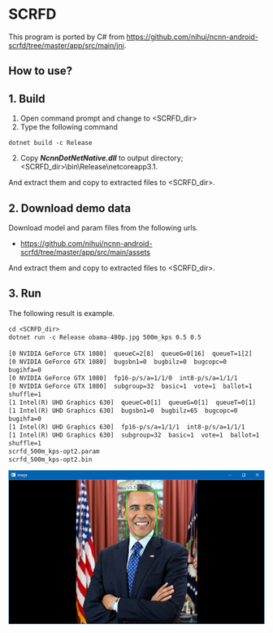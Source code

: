 ﻿# SCRFD
  
This program is ported by C# from https://github.com/nihui/ncnn-android-scrfd/tree/master/app/src/main/jni. 
 
## How to use? 
 
## 1. Build 
 
1. Open command prompt and change to &lt;SCRFD_dir&gt; 
1. Type the following command 
```` 
dotnet build -c Release 
```` 
2. Copy ***NcnnDotNetNative.dll*** to output directory; &lt;SCRFD_dir&gt;\bin\Release\netcoreapp3.1. 
 
And extract them and copy to extracted files to &lt;SCRFD_dir&gt;. 

## 2. Download demo data

Download model and param files from the following urls.

- https://github.com/nihui/ncnn-android-scrfd/tree/master/app/src/main/assets

And extract them and copy to extracted files to &lt;SCRFD_dir&gt;.
 
## 3. Run 
 
The following result is example. 
 
```` 
cd <SCRFD_dir> 
dotnet run -c Release obama-480p.jpg 500m_kps 0.5 0.5

[0 NVIDIA GeForce GTX 1080]  queueC=2[8]  queueG=0[16]  queueT=1[2]
[0 NVIDIA GeForce GTX 1080]  bugsbn1=0  bugbilz=0  bugcopc=0  bugihfa=0
[0 NVIDIA GeForce GTX 1080]  fp16-p/s/a=1/1/0  int8-p/s/a=1/1/1
[0 NVIDIA GeForce GTX 1080]  subgroup=32  basic=1  vote=1  ballot=1  shuffle=1
[1 Intel(R) UHD Graphics 630]  queueC=0[1]  queueG=0[1]  queueT=0[1]
[1 Intel(R) UHD Graphics 630]  bugsbn1=0  bugbilz=65  bugcopc=0  bugihfa=0
[1 Intel(R) UHD Graphics 630]  fp16-p/s/a=1/1/1  int8-p/s/a=1/1/1
[1 Intel(R) UHD Graphics 630]  subgroup=32  basic=1  vote=1  ballot=1  shuffle=1
scrfd_500m_kps-opt2.param
scrfd_500m_kps-opt2.bin
````

![SCRFD](images/image.png "SCRFD")